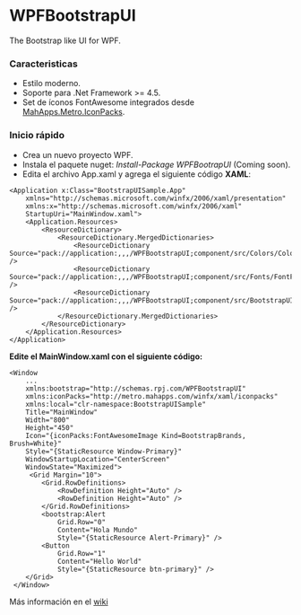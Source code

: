 # WPFBootstrapUI

The Bootstrap like UI for WPF.

### **Caracteristicas**

* Estilo moderno.
* Soporte para .Net Framework >= 4.5.
* Set de íconos FontAwesome integrados desde [MahApps.Metro.IconPacks](https://github.com/MahApps/MahApps.Metro.IconPacks).

### **Inicio rápido**

* Crea un nuevo proyecto WPF.
* Instala el paquete nuget: _Install-Package WPFBootrapUI_   (Coming soon).
* Edita el archivo App.xaml y agrega el siguiente código **XAML**:

```
<Application x:Class="BootstrapUISample.App"
    xmlns="http://schemas.microsoft.com/winfx/2006/xaml/presentation"
    xmlns:x="http://schemas.microsoft.com/winfx/2006/xaml"
    StartupUri="MainWindow.xaml">
    <Application.Resources>
        <ResourceDictionary>
            <ResourceDictionary.MergedDictionaries>
                <ResourceDictionary Source="pack://application:,,,/WPFBootstrapUI;component/src/Colors/Colors.xaml" />
                <ResourceDictionary Source="pack://application:,,,/WPFBootstrapUI;component/src/Fonts/FontFamilies.xaml" />
                <ResourceDictionary Source="pack://application:,,,/WPFBootstrapUI;component/src/BootstrapUIBaseRoot.xaml" />
            </ResourceDictionary.MergedDictionaries>
        </ResourceDictionary>
    </Application.Resources>
</Application>
```

**Edite el MainWindow.xaml con el siguiente código:**

```
<Window
    ...
    xmlns:bootstrap="http://schemas.rpj.com/WPFBootstrapUI"
    xmlns:iconPacks="http://metro.mahapps.com/winfx/xaml/iconpacks"
    xmlns:local="clr-namespace:BootstrapUISample"
    Title="MainWindow"
    Width="800"
    Height="450"
    Icon="{iconPacks:FontAwesomeImage Kind=BootstrapBrands, Brush=White}"
    Style="{StaticResource Window-Primary}"
    WindowStartupLocation="CenterScreen"
    WindowState="Maximized">
     <Grid Margin="10">
        <Grid.RowDefinitions>
            <RowDefinition Height="Auto" />
            <RowDefinition Height="Auto" />
        </Grid.RowDefinitions>
        <bootstrap:Alert
            Grid.Row="0"
            Content="Hola Mundo"
            Style="{StaticResource Alert-Primary}" />
        <Button
            Grid.Row="1"
            Content="Hello World"
            Style="{StaticResource btn-primary}" />
    </Grid>
 </Window>
```

Más información en el [wiki](https://github.com/RandyPJ/WPFBootstrapUI/wiki/Inicio)


